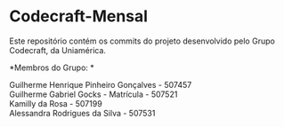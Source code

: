 # Codecraft-Mensal
Este repositório contém os commits do projeto desenvolvido pelo Grupo Codecraft, da Uniamérica.

*Membros do Grupo: * <br>

Guilherme Henrique Pinheiro Gonçalves - 507457 <br>
Guilherme Gabriel Gocks - Matrícula - 507521 <br>
Kamilly da Rosa - 507199 <br>
Alessandra Rodrigues da Silva - 507531
